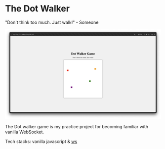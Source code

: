 # The Dot Walker

"Don't think too much. Just walk!" - Someone

![Demo picture](./public/demo.png)

The Dot walker game is my practice project for becoming familiar with vanilla WebSocket.

Tech stacks: vanilla javascript & [ws](https://www.npmjs.com/package/ws)